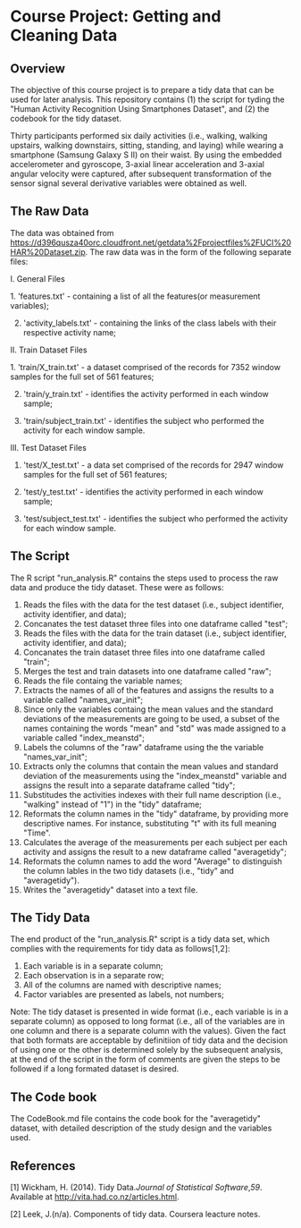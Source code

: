 # Course Project: Getting and Cleaning Data
## Overview
The objective of this course project is to prepare a tidy data that can be used for later analysis. This repository contains (1) the script for tyding the "Human Activity Recognition Using Smartphones Dataset", and (2) the codebook for the tidy dataset.

Thirty participants performed six daily activities (i.e., walking, walking upstairs, walking downstairs, sitting, standing, and laying) while wearing a smartphone (Samsung Galaxy S II) on their waist. By using the embedded accelerometer and gyroscope, 3-axial linear acceleration and 3-axial angular velocity were captured, after subsequent transformation of the sensor signal several derivative variables were obtained as well. 

## The Raw Data
The data was obtained from https://d396qusza40orc.cloudfront.net/getdata%2Fprojectfiles%2FUCI%20HAR%20Dataset.zip. 
The raw data was in the form of the following separate files:

<p> I. General Files </p>
1. 'features.txt' - containing a list of all the features(or measurement variables);

2. 'activity_labels.txt' - containing the links of the class labels with their respective activity name;

<p> II. Train Dataset Files </p>
1. 'train/X_train.txt' - a dataset comprised of the records for 7352 window samples for the full set of 561 features; 

2. 'train/y_train.txt' - identifies the activity performed in each window sample;

3. 'train/subject_train.txt' - identifies the subject who performed the activity for each window sample. 

III. Test Dataset Files
1. 'test/X_test.txt' - a data set comprised of the records for 2947 window samples for the full set of 561 features; 

2. 'test/y_test.txt' - identifies the activity performed in each window sample;

3. 'test/subject_test.txt' - identifies the subject who performed the activity for each window sample.

## The Script
<p>The R script "run_analysis.R" contains the steps used to process the raw data and produce the tidy dataset. These were as follows: </p>

1. Reads the files with the data for the test dataset (i.e., subject identifier, activity identifier, and data);
2. Concanates the test dataset three files into one dataframe called "test";
3. Reads the files with the data for the train dataset (i.e., subject identifier, activity identifier, and data);
4. Concanates the train dataset three files into one dataframe called "train";
5. Merges the test and train datasets into one dataframe called "raw";
6. Reads the file containg the variable names;
7. Extracts the names of all of the features and assigns the results to a variable called "names_var_init";
8. Since only the variables containg the mean values and the standard deviations of the measurements are going to be used, a subset of the names containing the words "mean" and "std" was made assigned to a variable called "index_meanstd";
9. Labels the columns of the "raw" dataframe using the the variable "names_var_init";
10. Extracts only the columns that contain the mean values and standard deviation of the measurements using the "index_meanstd" variable and assigns the result into a separate dataframe called "tidy";
11. Substitudes the activities indexes with their full name description (i.e., "walking" instead of "1") in the "tidy" dataframe;
12. Reformats the column names in the "tidy" dataframe, by providing more descriptive names. For instance, substituting "t" with its full meaning "Time".
13. Calculates the average of the measurements per each subject per each activity and assigns the result to a new dataframe called "averagetidy";
14. Reformats the column names to add the word "Average" to distinguish the column lables in the two tidy datasets (i.e., "tidy" and "averagetidy").
15. Writes the "averagetidy" dataset into a text file.

## The Tidy Data
<p> The end product of the "run_analysis.R" script is a tidy data set, which complies with the requirements for tidy data as follows[1,2]:</p>

1. Each variable is in a separate column;
2. Each observation is in a separate row;
3. All of the columns are named with descriptive names;
4. Factor variables are presented as labels, not numbers;

Note: The tidy dataset is presented in wide format (i.e., each variable is in a separate column) as opposed to long format (i.e., all of the variables are in one column and there is a separate column with the values). Given the fact that both formats are acceptable by definitiion of tidy data and the decision of using one or the other is determined solely by the subsequent analysis, at the end of the script in the form of comments are given the steps to be followed if a long formated dataset is desired. 

## The Code book
The CodeBook.md file contains the code book for the "averagetidy" dataset, with detailed description of the study design and the variables used.

## References
[1] Wickham, H. (2014). Tidy Data.*Journal of Statistical Software*,*59*. Available at http://vita.had.co.nz/articles.html.

[2] Leek, J.(n/a). Components of tidy data. Coursera leacture notes.

